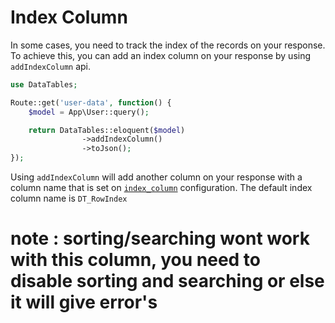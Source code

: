 # Index Column

In some cases, you need to track the index of the records on your response.
To achieve this, you can add an index column on your response by using `addIndexColumn` api.

```php
use DataTables;

Route::get('user-data', function() {
	$model = App\User::query();

	return DataTables::eloquent($model)
				->addIndexColumn()
				->toJson();
});
```

Using `addIndexColumn` will add another column on your response with a column name that is set on [`index_column`](/docs/{{package}}/{{version}}/general-settings#index-column) configuration.
The default index column name is `DT_RowIndex`


# note : sorting/searching wont work with this column, you need to disable sorting and searching or else it will give error's
